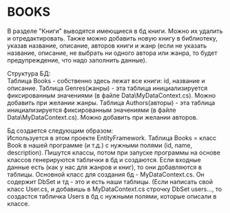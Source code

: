 # BOOKS
В разделе "Книги" выводятся имеющиеся в бд книги. Можно их удалить и отредактировать.
Также можно добавить новую книгу в библиотеку, указав название, описание, авторов книги и жанр (если не указать название,
описание, не выбрать ни одного автора или жанра, то будет предупреждение, что надо заполнить данные).

Структура БД:<br>
Таблица Books - собственно здесь лежат все книги: id, название и описание.
Таблица Genres(жанры) - эта таблица инициализируется фиксированным значениями (в файле Data\MyDataContext.cs).
Можно добавить при желании жанры.
Таблица Authors(авторы) - эта таблица инициализируется фиксированным значениями (в файле Data\MyDataContext.cs).
Можно добавить при желании авторов.

Бд создается следующим образом:<br>
Используется в этом проекте EntityFramework.
Таблица Books = класс Book в нашей программе (и т.д.) с нужными полями (id, name, description).
Пишутся классы, потом при запуске программы на основе классов генерируются таблички в бд и создаются.
Если входные данные есть (как у нас для жанров и книг), то они добавляются в таблицы.
Основной класс для создания бд - MyDataContext.cs. Он содержит DbSet<Books> и тд - это и есть наши таблицы. (Если написать свой класс
User.cs, и добавишь в MyDataContext.cs строчку DbSet<Users> users..., то создастся табличка Users в бд с нужными полями, 
которые описали в классе.
